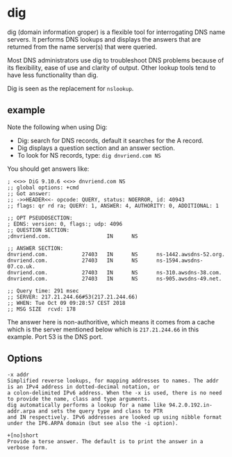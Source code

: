 # dig
dig (domain information groper) is a flexible tool for interrogating DNS name servers. It performs DNS lookups and 
displays the answers that are returned from the name server(s) that were queried.

Most DNS administrators use dig to troubleshoot DNS problems because of its flexibility, ease of use and clarity of output. 
Other lookup tools tend to have less functionality than dig.

Dig is seen as the replacement for `nslookup`.

## example
Note the following when using Dig:

- Dig: search for DNS records, default it searches for the A record.
- Dig displays a question section and an answer section. 
- To look for NS records, type: `dig dnvriend.com NS`

You should get answers like:

```text
; <<>> DiG 9.10.6 <<>> dnvriend.com NS
;; global options: +cmd
;; Got answer:
;; ->>HEADER<<- opcode: QUERY, status: NOERROR, id: 40943
;; flags: qr rd ra; QUERY: 1, ANSWER: 4, AUTHORITY: 0, ADDITIONAL: 1

;; OPT PSEUDOSECTION:
; EDNS: version: 0, flags:; udp: 4096
;; QUESTION SECTION:
;dnvriend.com.                  IN      NS

;; ANSWER SECTION:
dnvriend.com.           27403   IN      NS      ns-1442.awsdns-52.org.
dnvriend.com.           27403   IN      NS      ns-1594.awsdns-07.co.uk.
dnvriend.com.           27403   IN      NS      ns-310.awsdns-38.com.
dnvriend.com.           27403   IN      NS      ns-905.awsdns-49.net.

;; Query time: 291 msec
;; SERVER: 217.21.244.66#53(217.21.244.66)
;; WHEN: Tue Oct 09 09:28:57 CEST 2018
;; MSG SIZE  rcvd: 178
```

The answer here is non-authoritive, which means it comes from a cache which is the server mentioned below which is 
`217.21.244.66` in this example. Port 53 is the DNS port.

## Options

```text
-x addr
Simplified reverse lookups, for mapping addresses to names. The addr is an IPv4 address in dotted-decimal notation, or 
a colon-delimited IPv6 address. When the -x is used, there is no need to provide the name, class and type arguments.
dig automatically performs a lookup for a name like 94.2.0.192.in-addr.arpa and sets the query type and class to PTR 
and IN respectively. IPv6 addresses are looked up using nibble format under the IP6.ARPA domain (but see also the -i option).

+[no]short
Provide a terse answer. The default is to print the answer in a verbose form.
```


